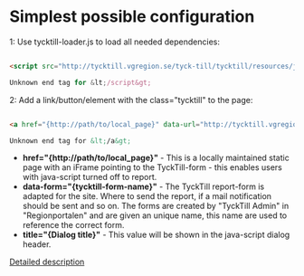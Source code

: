 # Simplest possible configuration #

1: Use tycktill-loader.js to load all needed dependencies:

```html

<script src="http://tycktill.vgregion.se/tyck-till/tycktill/resources/js/tycktill-loader.js" type="text/javascript" language="javascript" charset="utf-8">

Unknown end tag for &lt;/script&gt;


```

2: Add a link/button/element with the class="tycktill" to the page:

```html

<a href="{http://path/to/local_page}" data-url="http://tycktill.vgregion.se/tyck-till/tycktill/KontaktaOss" data-form="{tycktill-form-name}" title="{Dialog title}">Tyck till!

Unknown end tag for &lt;/a&gt;


```

  * **href="{http://path/to/local_page}"** - This is a locally maintained static page with an iFrame pointing to the TyckTill-form - this enables users with java-script turned off to report.
  * **data-form="{tycktill-form-name}"** - The TyckTill report-form is adapted for the site. Where to send the report, if a mail notification should be sent and so on. The forms are created by "TyckTill Admin" in "Regionportalen" and are given an unique name, this name are used to reference the correct form.
  * **title="{Dialog title}"** - This value will be shown in the java-script dialog header.

[Detailed description](HurManLaggerTillTyckTillPaEnSida.md)
